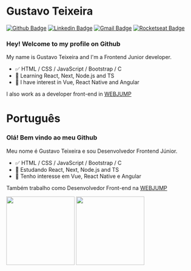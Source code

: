 
# Gustavo Teixeira 

[![Github Badge](https://img.shields.io/badge/-Github-000?style=flat-square&logo=Github&logoColor=white&link=https://github.com/gabriel-nt)](https://github.com/gustavo-nt)
[![Linkedin Badge](https://img.shields.io/badge/-LinkedIn-blue?style=flat-square&logo=Linkedin&logoColor=white&link=https://www.linkedin.com/in/gustavo-nt/)](https://www.linkedin.com/in/gustavo-nt/)
[![Gmail Badge](https://img.shields.io/badge/-Gmail-c14438?style=flat-square&logo=Gmail&logoColor=white&link=mailto:gabrielnt.dev@gmail.com)](mailto:gustavont.dev@gmail.com)
[![Rocketseat Badge](https://img.shields.io/badge/Rocketseat-8257e5?style=flat-square&link=https://app.rocketseat.com.br/me/gabriel-nt)](https://app.rocketseat.com.br/me/gustavo-nt)

### Hey! Welcome to my profile on Github

My name is Gustavo Teixeira and I'm a Frontend Junior developer.

- ✅ HTML / CSS / JavaScript / Bootstrap / C
- 📕 Learning React, Next, Node.js and TS
- 📖 I have interest in Vue, React Native and Angular

I also work as a developer front-end in [WEBJUMP](https://webjump.com.br/)

# Português
### Olá! Bem vindo ao meu Github

Meu nome é Gustavo Teixeira e sou Desenvolvedor Frontend Júnior.

- ✅ HTML / CSS / JavaScript / Bootstrap / C
- 📕 Estudando React, Next, Node.js and TS
- 📖 Tenho interesse em Vue, React Native e Angular

Também trabalho como Desenvolvedor Front-end na [WEBJUMP](https://webjump.com.br/)

<div>
  <img height='180em' src="https://github-readme-stats.vercel.app/api?username=gustavo-nt&theme=light&show_icons=true" />
  <img height='180em' src='https://github-readme-stats.vercel.app/api/top-langs/?username=gustavo-nt&layout=compact&theme=light' />
</div>
